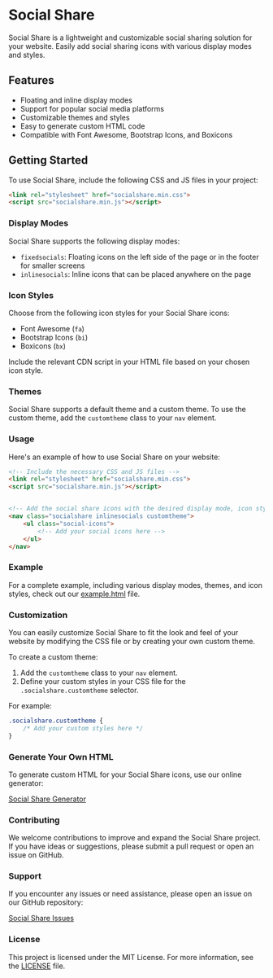 # Social Share

Social Share is a lightweight and customizable social sharing solution for your website. Easily add social sharing icons with various display modes and styles.

## Features

- Floating and inline display modes
- Support for popular social media platforms
- Customizable themes and styles
- Easy to generate custom HTML code
- Compatible with Font Awesome, Bootstrap Icons, and Boxicons

## Getting Started

To use Social Share, include the following CSS and JS files in your project:

```html
<link rel="stylesheet" href="socialshare.min.css">
<script src="socialshare.min.js"></script>
```

### Display Modes

Social Share supports the following display modes:

- `fixedsocials`: Floating icons on the left side of the page or in the footer for smaller screens
- `inlinesocials`: Inline icons that can be placed anywhere on the page

### Icon Styles

Choose from the following icon styles for your Social Share icons:

- Font Awesome (`fa`)
- Bootstrap Icons (`bi`)
- Boxicons (`bx`)

Include the relevant CDN script in your HTML file based on your chosen icon style.

### Themes

Social Share supports a default theme and a custom theme. To use the custom theme, add the `customtheme` class to your `nav` element.

### Usage

Here's an example of how to use Social Share on your website:

```html
<!-- Include the necessary CSS and JS files -->
<link rel="stylesheet" href="socialshare.min.css">
<script src="socialshare.min.js"></script>


<!-- Add the social share icons with the desired display mode, icon style, and theme -->
<nav class="socialshare inlinesocials customtheme">
    <ul class="social-icons">
        <!-- Add your social icons here -->
    </ul>
</nav>
```

### Example

For a complete example, including various display modes, themes, and icon styles, check out our [example.html](./example.html) file.

### Customization

You can easily customize Social Share to fit the look and feel of your website by modifying the CSS file or by creating your own custom theme.

To create a custom theme:

1. Add the `customtheme` class to your `nav` element.
2. Define your custom styles in your CSS file for the `.socialshare.customtheme` selector.

For example:

```css
.socialshare.customtheme {
    /* Add your custom styles here */
}
```

### Generate Your Own HTML

To generate custom HTML for your Social Share icons, use our online generator:

[Social Share Generator](https://subtledifference.com.au/social-share-generator)


### Contributing

We welcome contributions to improve and expand the Social Share project. If you have ideas or suggestions, please submit a pull request or open an issue on GitHub.

### Support

If you encounter any issues or need assistance, please open an issue on our GitHub repository:

[Social Share Issues](https://github.com/SubtleDifference/SocialShare/issues)

### License

This project is licensed under the MIT License. For more information, see the [LICENSE](./LICENSE) file.


